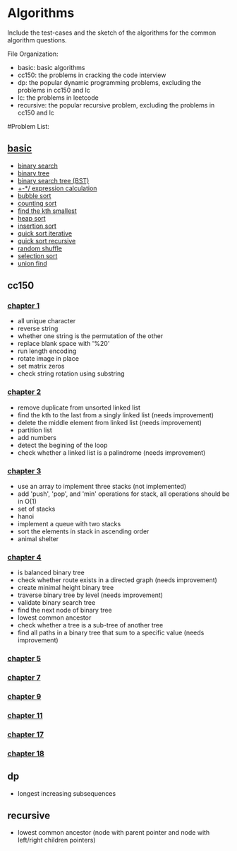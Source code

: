 Algorithms
=========

Include the test-cases and the sketch of the algorithms for the common algorithm questions.

File Organization:

* basic: basic algorithms
* cc150: the problems in cracking the code interview
* dp: the popular dynamic programming problems, excluding the problems in cc150 and lc
* lc: the problems in leetcode
* recursive: the popular recursive problem, excluding the problems in cc150 and lc

#Problem List: 
## [basic](https://github.com/yxjiang/algorithms/blob/master/src/main/java/algorithm/baisic)
* [binary search](https://github.com/yxjiang/algorithms/blob/master/src/main/java/algorithm/basic/BinarySearch.java)
* [binary tree](https://github.com/yxjiang/algorithms/blob/master/src/main/java/algorithm/basic/BinaryTree.java)
* [binary search tree (BST)](https://github.com/yxjiang/algorithms/blob/master/src/main/java/algorithm/basic/BST.java)
* [+-*/ expression calculation](https://github.com/yxjiang/algorithms/blob/master/src/main/java/algorithm/basic/ExpressionCalculate.java)
* [bubble sort](https://github.com/yxjiang/algorithms/blob/master/src/main/java/algorithm/basic/BubbleSort.java)
* [counting sort](https://github.com/yxjiang/algorithms/blob/master/src/main/java/algorithm/basic/CountingSort.java)
* [find the kth smallest](https://github.com/yxjiang/algorithms/blob/master/src/main/java/algorithm/basic/FindKth.java)
* [heap sort](https://github.com/yxjiang/algorithms/blob/master/src/main/java/algorithm/basic/HeapSort.java)
* [insertion sort](https://github.com/yxjiang/algorithms/blob/master/src/main/java/algorithm/basic/InsertionSort.java)
* [quick sort iterative](https://github.com/yxjiang/algorithms/blob/master/src/main/java/algorithm/basic/QuickSortIterative.java)
* [quick sort recursive](https://github.com/yxjiang/algorithms/blob/master/src/main/java/algorithm/basic/QuickSortRecursive.java)
* [random shuffle](https://github.com/yxjiang/algorithms/blob/master/src/main/java/algorithm/basic/RandomShuffle.java)
* [selection sort](https://github.com/yxjiang/algorithms/blob/master/src/main/java/algorithm/basic/SelectionSort.java)
* [union find](https://github.com/yxjiang/algorithms/blob/master/src/main/java/algorithm/basic/UnionFind.java)

## cc150
### [chapter 1](https://github.com/yxjiang/algorithms/blob/master/src/main/java/algorithm/cc150/chapter1)
* all unique character
* reverse string
* whether one string is the permutation of the other
* replace blank space with '%20'
* run length encoding
* rotate image in place
* set matrix zeros
* check string rotation using substring

### [chapter 2](https://github.com/yxjiang/algorithms/blob/master/src/main/java/algorithm/cc150/chapter2)
* remove duplicate from unsorted linked list
* find the kth to the last from a singly linked list (needs improvement)
* delete the middle element from linked list (needs improvement)
* partition list
* add numbers
* detect the begining of the loop
* check whether a linked list is a palindrome (needs improvement)

### [chapter 3](https://github.com/yxjiang/algorithms/blob/master/src/main/java/algorithm/cc150/chapter3)
* use an array to implement three stacks (not implemented)
* add 'push', 'pop', and 'min' operations for stack, all operations should be in O(1)
* set of stacks
* hanoi
* implement a queue with two stacks
* sort the elements in stack in ascending order
* animal shelter

### [chapter 4](https://github.com/yxjiang/algorithms/blob/master/src/main/java/algorithm/cc150/chapter4)
* is balanced binary tree
* check whether route exists in a directed graph (needs improvement)
* create minimal height binary tree
* traverse binary tree by level (needs improvement)
* validate binary search tree
* find the next node of binary tree
* lowest common ancestor
* check whether a tree is a sub-tree of another tree
* find all paths in a binary tree that sum to a specific value (needs improvement)

### [chapter 5](https://github.com/yxjiang/algorithms/blob/master/src/main/java/algorithm/cc150/chapter5)

### [chapter 7](https://github.com/yxjiang/algorithms/blob/master/src/main/java/algorithm/cc150/chapter7)

### [chapter 9](https://github.com/yxjiang/algorithms/blob/master/src/main/java/algorithm/cc150/chapter9)

### [chapter 11](https://github.com/yxjiang/algorithms/blob/master/src/main/java/algorithm/cc150/chapter11)

### [chapter 17](https://github.com/yxjiang/algorithms/blob/master/src/main/java/algorithm/cc150/chapter17)

### [chapter 18](https://github.com/yxjiang/algorithms/blob/master/src/main/java/algorithm/cc150/chapter18)

## dp
* longest increasing subsequences

## recursive
* lowest common ancestor (node with parent pointer and node with left/right children pointers)

